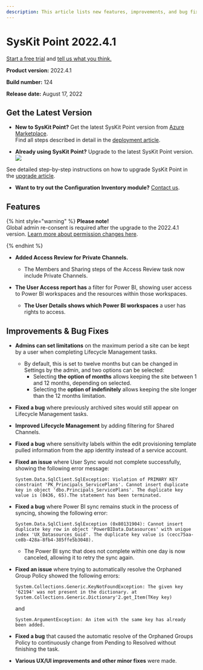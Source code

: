 ```yaml
---
description: This article lists new features, improvements, and bug fixes in SysKit Point version 2022.4.1.
--- 
```


# SysKit Point 2022.4.1

[Start a free trial](https://www.syskit.com/products/point/free-trial/) and [tell us what you think.](https://www.syskit.com/company/contact-us/)

**Product version:** 2022.4.1

**Build number:** 124

**Release date:** August 17, 2022

## Get the Latest Version

* **New to SysKit Point?** Get the latest SysKit Point version from [Azure Marketplace](https://azuremarketplace.microsoft.com/en-us/marketplace/apps/syskitltd.syskit_point).<br/>
   Find all steps described in detail in the [deployment article](../set-up-point-data-center/deployment/deploy-syskit-point.md).
    
* **Already using SysKit Point?** Upgrade to the latest SysKit Point version. <br/>
[![](https://aka.ms/deploytoazurebutton)](https://portal.azure.com/#create/Microsoft.Template/uri/https%3A%2F%2Fsyskitassetsstorage.blob.core.windows.net%2Fpoint%2FARMTemplates%2FPointUpdateDeploy%2FPointUpdateTemplate.json)

See detailed step-by-step instructions on how to upgrade SysKit Point in the [upgrade article](../set-up-point-data-center/deployment/upgrade-syskit-point.md).

* **Want to try out the Configuration Inventory module?** [Contact us](https://www.syskit.com/contact-us/).


## Features

{% hint style="warning" %}
**Please note!**  
Global admin re-consent is required after the upgrade to the 2022.4.1 version. [Learn more about permission changes here](../requirements/permission-requirements-change-log.md#syskit-point-20224).

{% endhint %}

* **Added Access Review for Private Channels.**
  * The Members and Sharing steps of the Access Review task now include Private Channels. 

* **The User Access report has** a filter for Power BI, showing user access to Power BI workspaces and the resources within those workspaces. 
  * **The User Details shows which Power BI workspaces** a user has rights to access.


## Improvements & Bug Fixes

* **Admins can set limitations** on the maximum period a site can be kept by a user when completing Lifecycle Management tasks.
  * By default, this is set to twelve months but can be changed in Settings by the admin, and two options can be selected:
    * Selecting **the option of months** allows keeping the site between 1 and 12 months, depending on selected.
    * Selecting the **option of indefinitely** allows keeping the site longer than the 12 months limitation. 


* **Fixed a bug** where previously archived sites would still appear on Lifecycle Management tasks. 

* **Improved Lifecycle Management** by adding filtering for Shared Channels. 

* **Fixed a bug** where sensitivity labels within the edit provisioning template pulled information from the app identity instead of a service account. 

* **Fixed an issue** where User Sync would not complete successfully, showing the following error message:

  `System.Data.SqlClient.SqlException: Violation of PRIMARY KEY constraint 'PK_Principals_ServicePlans'. Cannot insert duplicate key in object 'dbo.Principals_ServicePlans'. The duplicate key value is (8436, 65).The statement has been terminated.`

* **Fixed a bug** where Power BI sync remains stuck in the process of syncing, showing the following error:

  `System.Data.SqlClient.SqlException (0x80131904): Cannot insert duplicate key row in object 'PowerBIData.Datasources' with unique index 'UX_Datasources_Guid'. The duplicate key value is (cecc75aa-ce8b-428a-8fb4-385ffe5b3048).`

   * The Power BI sync that does not complete within one day is now canceled, allowing it to retry the sync again. 

* **Fixed an issue** where trying to automatically resolve the Orphaned Group Policy showed the following errors: 

  `System.Collections.Generic.KeyNotFoundException: The given key '62194' was not present in the dictionary.
   at System.Collections.Generic.Dictionary'2.get_Item(TKey key)`

   and

   `System.ArgumentException: An item with the same key has already been added.`

* **Fixed a bug** that caused the automatic resolve of the Orphaned Groups Policy to continuously change from Pending to Resolved without finishing the task. 

* **Various UX/UI improvements and other minor fixes** were made. 